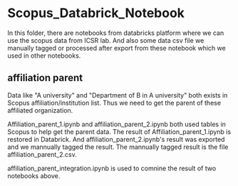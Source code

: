 # Scopus_Databrick_Notebook
In this folder, there are notebooks from databricks platform where we can use the scopus data from ICSR lab.
And also some data csv file we manually tagged or processed after export from these notebook which we used in other notebooks.

## affiliation parent
Data like "A university" and "Department of B in A university" both exists in Scopus affiliation/institution list. Thus we need to get the parent of these affiliated organization.

Affiliation_parent_1.ipynb and affiliation_parent_2.ipynb both used tables in Scopus to help get the parent data. The result of Affiliation_parent_1.ipynb is restored in Databrick. And affiliation_parent_2.ipynb's result was exported and we mannually tagged the result. The mannually tagged result is the file affiliation_parent_2.csv.

affiliation_parent_integration.ipynb is used to comnine the result of two notebooks above. 